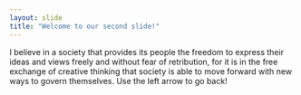 ```yaml
---
layout: slide
title: "Welcome to our second slide!"
---
```

I believe in a society that provides its people the freedom to express their ideas and views freely and without fear of retribution, for it is in the free exchange of creative thinking that society is able to move forward with new ways to govern themselves.
Use the left arrow to go back!
